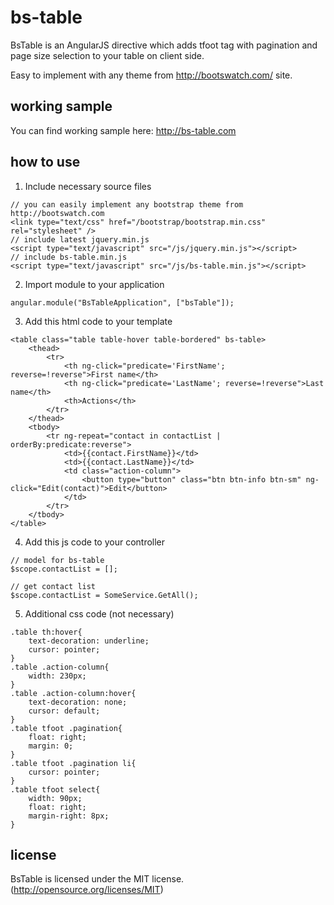 # bs-table

BsTable is an AngularJS directive which adds tfoot tag with pagination and page size selection to your table on client side.

Easy to implement with any theme from http://bootswatch.com/ site.

## working sample

You can find working sample here: http://bs-table.com

## how to use

1) Include necessary source files

```
// you can easily implement any bootstrap theme from http://bootswatch.com
<link type="text/css" href="/bootstrap/bootstrap.min.css" rel="stylesheet" />
// include latest jquery.min.js
<script type="text/javascript" src="/js/jquery.min.js"></script>
// include bs-table.min.js
<script type="text/javascript" src="/js/bs-table.min.js"></script>
```

2) Import module to your application

```
angular.module("BsTableApplication", ["bsTable"]);
```

3) Add this html code to your template

```
<table class="table table-hover table-bordered" bs-table>
    <thead>
        <tr>
            <th ng-click="predicate='FirstName'; reverse=!reverse">First name</th>
            <th ng-click="predicate='LastName'; reverse=!reverse">Last name</th>
            <th>Actions</th>
        </tr>
    </thead>
    <tbody>
        <tr ng-repeat="contact in contactList | orderBy:predicate:reverse">
            <td>{{contact.FirstName}}</td>
            <td>{{contact.LastName}}</td>
            <td class="action-column">
                <button type="button" class="btn btn-info btn-sm" ng-click="Edit(contact)">Edit</button>
            </td>
        </tr>
    </tbody>
</table>
```
4) Add this js code to your controller

```
// model for bs-table
$scope.contactList = [];

// get contact list
$scope.contactList = SomeService.GetAll();
```
5) Additional css code (not necessary)

```
.table th:hover{
    text-decoration: underline;
    cursor: pointer;
}
.table .action-column{
    width: 230px;
}
.table .action-column:hover{
    text-decoration: none;
    cursor: default;
}
.table tfoot .pagination{
    float: right;
    margin: 0;
}
.table tfoot .pagination li{
    cursor: pointer;
}
.table tfoot select{
    width: 90px;
    float: right;
    margin-right: 8px;
}
```

## license

BsTable is licensed under the MIT license. (http://opensource.org/licenses/MIT)
